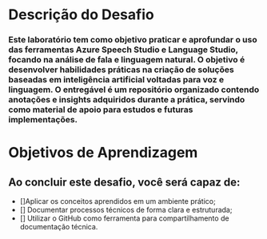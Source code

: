 # Descrição do Desafio
### Este laboratório tem como objetivo praticar e aprofundar o uso das ferramentas Azure Speech Studio e Language Studio, focando na análise de fala e linguagem natural. O objetivo é desenvolver habilidades práticas na criação de soluções baseadas em inteligência artificial voltadas para voz e linguagem. O entregável é um repositório organizado contendo anotações e insights adquiridos durante a prática, servindo como material de apoio para estudos e futuras implementações.

# Objetivos de Aprendizagem 
## Ao concluir este desafio, você será capaz de: 

- []Aplicar os conceitos aprendidos em um ambiente prático;
- [] Documentar processos técnicos de forma clara e estruturada; 
- [] Utilizar o GitHub como ferramenta para compartilhamento de documentação técnica. 
